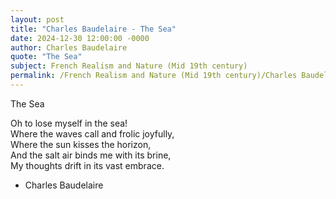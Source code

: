 ```yaml
---
layout: post
title: "Charles Baudelaire - The Sea"
date: 2024-12-30 12:00:00 -0000
author: Charles Baudelaire
quote: "The Sea"
subject: French Realism and Nature (Mid 19th century)
permalink: /French Realism and Nature (Mid 19th century)/Charles Baudelaire/Charles Baudelaire - The Sea
---
```


The Sea

Oh to lose myself in the sea!  
Where the waves call and frolic joyfully,  
Where the sun kisses the horizon,  
And the salt air binds me with its brine,  
My thoughts drift in its vast embrace.


- Charles Baudelaire
